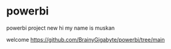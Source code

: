 # powerbi
powerbi project new
hi my name is muskan 



welcome https://github.com/BrainyGigabyte/powerbi/tree/main
